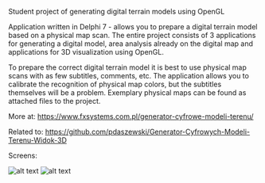 Student project of generating digital terrain models using OpenGL

Application written in Delphi 7 - allows you to prepare a digital terrain model based on a physical map scan. The entire project consists of 3 applications for generating a digital model, area analysis already on the digital map and applications for 3D visualization using OpenGL.

To prepare the correct digital terrain model it is best to use physical map scans with as few subtitles, comments, etc. The application allows you to calibrate the recognition of physical map colors, but the subtitles themselves will be a problem. Exemplary physical maps can be found as attached files to the project.

More at: https://www.fxsystems.com.pl/generator-cyfrowe-modeli-terenu/

Related to: https://github.com/pdaszewski/Generator-Cyfrowych-Modeli-Terenu-Widok-3D

Screens:

![alt text](https://github.com/pdaszewski/Generator-Cyfrowych-Modeli-Terenu/blob/master/GenMapCyfr001.png)
![alt text](https://github.com/pdaszewski/Generator-Cyfrowych-Modeli-Terenu/blob/master/GenMapCyfr003.png)

